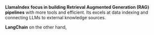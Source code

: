 **LlamaIndex** **focus in building Retrieval Augmented Generation (RAG) pipelines** with more tools and efficient. Its excels at data indexing and connecting LLMs to external knowledge sources. 

**LangChain** on the other hand, 
